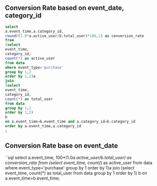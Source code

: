 ## Conversion Rate based on event_date, category_id
```sql
select
a.event_time,a.category_id,
round((1.0*a.active_user/b.total_user)*100,1) as conversion_rate
from
(select
event_time,
category_id,
count(*) as active_user
from data
where event_type='purchase'
group by 1,2
order by 1,2)a
join
(select
event_time,
category_id,
count(*) as total_user
from data
group by 1,2
order by 1,2)
b
on a.event_time=b.event_time and a.category_id=b.category_id
order by a.event_time,a.category_id
;
```
## Conversion Rate base on event_date
``sql
select
a.event_time,
100*(1.0*a.active_user/b.total_user) as conversion_rate
from
(select
event_time,
count(*) as active_user
from data
where event_type='purchase'
group by 1
order by 1)a
join
(select
event_time,
count(*) as total_user
from data
group by 1
order by 1)
b
on a.event_time=b.event_time;
```
